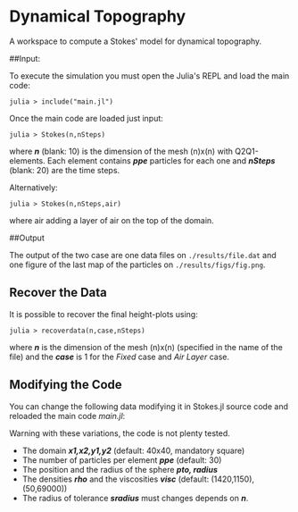 # Dynamical Topography

A workspace to compute a Stokes' model for dynamical topography.

##Input:

To execute the simulation you must open the Julia's REPL and load the main code:

	julia > include("main.jl")

Once the main code are loaded just input:

	julia > Stokes(n,nSteps)

where ***n*** (blank: 10) is the dimension of the mesh (n)x(n) with Q2Q1-elements. Each element contains ***ppe*** particles for each one and ***nSteps*** (blank: 20) are the time steps.

Alternatively:

	julia > Stokes(n,nSteps,air)

where air adding a layer of air on the top of the domain.

##Output

The output of the two case are one data files on `./results/file.dat` and one figure of the last map of the particles on `./results/figs/fig.png`.

## Recover the Data

It is possible to recover the final height-plots using:

	julia > recoverdata(n,case,nSteps)

where ***n*** is the dimension of the mesh (n)x(n) (specified in the name of the file) and the ***case*** is 1 for the *Fixed* case and *Air Layer* case.

## Modifying the Code
You can change the following data modifying it in Stokes.jl source code and reloaded the main code *main.jl*:

Warning with these variations, the code is not plenty tested.

- The domain ***x1,x2,y1,y2*** (default: 40x40, mandatory square)
- The number of particles per element ***ppe*** (default: 30)
- The position and the radius of the sphere ***pto, radius*** 
- The densities ***rho*** and the viscosities ***visc*** (default: (1420,1150), (50,69000))
- The radius of tolerance ***sradius*** must changes depends on ***n***.

